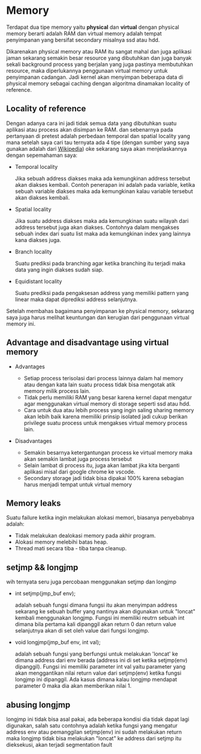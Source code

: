 # Memory
Terdapat dua tipe memory yaitu **physical** dan **virtual** dengan physical
memory berarti adalah RAM dan virtual memory adalah tempat penyimpanan yang
bersifat secondary misalnya ssd atau hdd.

Dikarenakan physical memory atau RAM itu sangat mahal dan juga aplikasi jaman
sekarang semakin besar resource yang dibutuhkan dan juga banyak sekali
background process yang berjalan yang juga pastinya membutuhkan resource, maka
diperlukannya penggunaan virtual memory untuk penyimpanan cadangan. Jadi kernel
akan menyimpan beberapa data di physical memory sebagai caching dengan algoritma
dinamakan locality of reference.

## Locality of reference
Dengan adanya cara ini jadi tidak semua data yang dibutuhkan suatu aplikasi
atau process akan disimpan ke RAM. dan sebenarnya pada pertanyaan di pretest
adalah perbedaan temporal dan spatial locality yang mana setelah saya cari tau
ternyata ada 4 tipe (dengan sumber yang saya gunakan adalah dari
[Wikipedia](https://en.wikipedia.org/wiki/Locality_of_reference#Types_of_locality))
oke sekarang saya akan menjelaskannya dengan sepemahaman saya:

* Temporal locality

    Jika sebuah address diakses maka ada kemungkinan address tersebut akan
    diakses kembali. Contoh penerapan ini adalah pada variable, ketika sebuah
    variable diakses maka ada kemungkinan kalau variable tersebut akan diakses
    kembali.

* Spatial locality

    Jika suatu address diakses maka ada kemungkinan suatu wilayah dari address
    tersebut juga akan diakses. Contohnya dalam mengakses sebuah index dari
    suatu list maka ada kemungkinan index yang lainnya kana diakses juga.

* Branch locality

    Suatu prediksi pada branching agar ketika branching itu terjadi maka
    data yang ingin diakses sudah siap.

* Equidistant locality

    Suatu prediksi pada pengaksesan address yang memiliki pattern yang linear
    maka dapat diprediksi address selanjutnya.

Setelah membahas bagaimana penyimpanan ke physical memory, sekarang saya juga
harus melihat keuntungan dan kerugian dari penggunaan virtual memory ini.

## Advantage and disadvantage using **virtual memory**
* Advantages
    - Setiap process terisolasi dari process lainnya dalam hal memory atau
    dengan kata lain suatu process tidak bisa mengotak atik memory milik process
    lain.
    - Tidak perlu memiliki RAM yang besar karena kernel dapat mengatur agar
    menggunakan virtual memory di storage seperti ssd atau hdd.
    - Cara untuk dua atau lebih process yang ingin saling sharing memory akan
    lebih baik karena memiliki prinsip isolated jadi cukup berikan privilege
    suatu process untuk mengakses virtual memory process lain.

* Disadvantages
    - Semakin besarnya ketergantungan process ke virtual memory maka akan
    semakin lambat juga process tersebut
    - Selain lambat di process itu, juga akan lambat jika kita berganti aplikasi
    misal dari google chrome ke vscode.
    - Secondary storage jadi tidak bisa dipakai 100% karena sebagian harus
    menjadi tempat untuk virtual memory

## Memory leaks
Suatu failure ketika ingin melakukan alokasi memori, biasanya penyebabnya
adalah:
* Tidak melakukan dealokasi memory pada akhir program.
* Alokasi memory melebihi batas heap.
* Thread mati secara tiba - tiba tanpa cleanup.

## setjmp && longjmp
wih ternyata seru juga percobaan menggunakan setjmp dan longjmp
* int setjmp(jmp_buf env);

    adalah sebuah fungsi dimana fungsi itu akan menyimpan address sekarang ke
    sebuah buffer yang nantinya akan digunakan untuk "loncat" kembali
    menggunakan longjmp. Fungsi ini memiliki reutrn sebuah int dimana bila
    pertama kali dipanggil akan return 0 dan return value selanjutnya akan
    di set oleh value dari fungsi longjmp.

* void longjmp(jmp_buf env, int val);

    adalah sebuah fungsi yang berfungsi untuk melakukan 'loncat' ke dimana
    address dari env berada (address ini di set ketika setjmp(env) dipanggil).
    Fungsi ini memiliki parameter int val yaitu parameter yang akan menggantikan
    nilai return value dari setjmp(env) ketika fungsi longjmp ini dipanggil.
    Ada kasus dimana kalau longjmp mendapat parameter 0 maka dia akan
    memberikan nilai 1.

## abusing longjmp
longjmp ini tidak bisa asal pakai, ada beberapa kondisi dia tidak dapat lagi
digunakan, salah satu contohnya adalah ketika fungsi yang mengatur address env
atau pemanggilan setjmp(env) ini sudah melakukan return maka longjmp tidak bisa
melakukan "loncat" ke address dari setjmp itu dieksekusi, akan terjadi
segmentation fault
